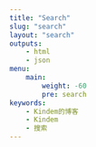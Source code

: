 ```yaml
---
title: "Search"
slug: "search"
layout: "search"
outputs:
    - html
    - json
menu:
    main:
        weight: -60
        pre: search
keywords:
    - Kindem的博客
    - Kindem
    - 搜索
---
```

